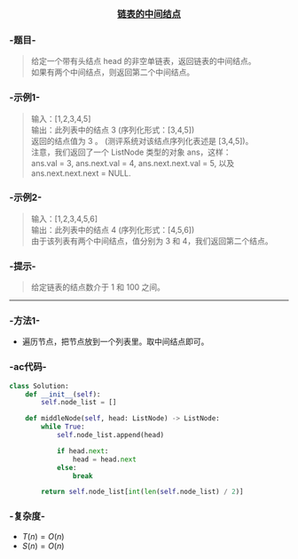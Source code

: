 ### <center> [链表的中间结点](https://leetcode-cn.com/problems/middle-of-the-linked-list/) </center>

### -题目-
> 给定一个带有头结点 head 的非空单链表，返回链表的中间结点。  
如果有两个中间结点，则返回第二个中间结点。

### -示例1-
> 输入：[1,2,3,4,5]  
输出：此列表中的结点 3 (序列化形式：[3,4,5])  
返回的结点值为 3 。 (测评系统对该结点序列化表述是 [3,4,5])。  
注意，我们返回了一个 ListNode 类型的对象 ans，这样：  
ans.val = 3, ans.next.val = 4, ans.next.next.val = 5, 以及 ans.next.next.next = NULL.  

### -示例2-
> 输入：[1,2,3,4,5,6]  
输出：此列表中的结点 4 (序列化形式：[4,5,6])  
由于该列表有两个中间结点，值分别为 3 和 4，我们返回第二个结点。  

### -提示-
> 给定链表的结点数介于 1 和 100 之间。

---

### -方法1-
+ 遍历节点，把节点放到一个列表里。取中间结点即可。

### -ac代码-
```py
class Solution:
    def __init__(self):
        self.node_list = []

    def middleNode(self, head: ListNode) -> ListNode:
        while True:
            self.node_list.append(head)

            if head.next:
                head = head.next
            else:
                break

        return self.node_list[int(len(self.node_list) / 2)]
```

### -复杂度-
+ $T(n) = O(n)$
+ $S(n) = O(n)$
